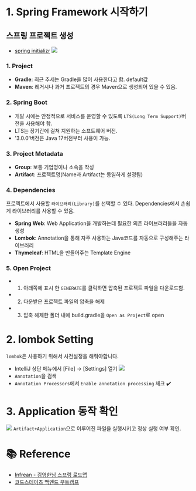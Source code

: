 # 1. Spring Framework 시작하기

## 스프링 프로젝트 생성

- [spring initializr](https://start.spring.io/)
  ![](https://velog.velcdn.com/images/jgone2/post/ab54f93b-17a1-4c34-ae65-a89157aeb651/image.png)

### 1. Project

- **Gradle**: 최근 추세는 Gradle을 많이 사용한다고 함. default값
- **Maven**: 레거시나 과거 프로젝트의 경우 Maven으로 생성되어 있을 수 있음.

### 2. Spring Boot

- 개발 시에는 안정적으로 서비스를 운영할 수 있도록 `LTS(Long Term Support)`버전을 사용해야 함.
- LTS는 장기간에 걸쳐 지원하는 소프트웨어 버전.
- '3.0.0'버전은 Java 17버전부터 사용이 가능.

### 3. Project Metadata

- **Group**: 보통 기업명이나 소속을 작성
- **Artifact**: 프로젝트명(Name과 Artifact는 동일하게 설정됨)

### 4. Dependencies

프로젝트에서 사용할 `라이브러리(Library)`를 선택할 수 있다. Dependencies에서 손쉽게 라이브러리를 사용할 수 있음.

- **Spring Web**: Web Application을 개발하는데 필요한 의존 라이브러리들을 자동 생성
- **Lombok**: Annotation을 통해 자주 사용하는 Java코드를 자동으로 구성해주는 라이브러리
- **Thymeleaf**: HTML을 만들어주는 Template Engine

### 5. Open Project

- 1. 아래쪽에 표시 한 `GENERATE`를 클릭하면 압축된 프로젝트 파일을 다운로드함.
- 2. 다운받은 프로젝트 파일의 압축을 해제
- 3. 압축 해제한 폴더 내에 build.gradle을 `Open as Project`로 open

# 2. lombok Setting

`lombok`은 사용하기 위해서 사전설정을 해줘야합니다.

- IntelliJ 상단 메뉴에서 [File] → [Settings] 열기
  ![](https://velog.velcdn.com/images/jgone2/post/1e727472-2d8d-4483-9919-1bdd1bf77780/image.png)
- `Annotation`을 검색
- `Annotation Processors`에서 `Enable annotation processing` 체크 ✔️

# 3. Application 동작 확인

![](https://velog.velcdn.com/images/jgone2/post/2f0e5c05-f9fb-43d4-97fa-7c64c53f32be/image.png)
`Artifact+Application`으로 이루어진 파일을 실행시키고 정상 실행 여부 확인.

# 📚 Reference

- [Infrean - 김영한님 스프링 로드맵](https://www.inflearn.com/roadmaps/373)
- [코드스테이츠 백엔드 부트캠프](https://www.codestates.com/course/backend-engineering)

